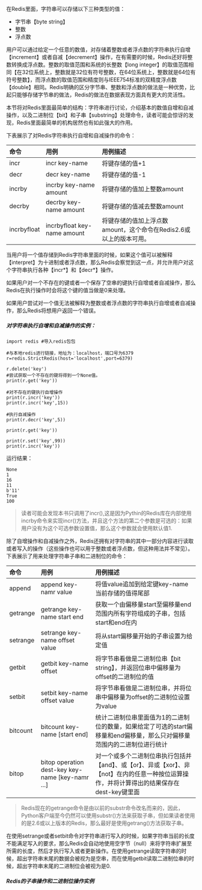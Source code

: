 在Redis里面，字符串可以存储以下三种类型的值：

* 字节串【byte string】
* 整数
* 浮点数

用户可以通过给定一个任意的数值，对存储着整数或者浮点数的字符串执行自增【increment】或者自减【decrement】操作，在有需要的时候，Redis还好将整数转换成浮点数。整数的取值范围和系统的长整数【long integer】的取值范围相同【在32位系统上，整数就是32位有符号整数，在64位系统上，整数就是64位有符号整数】，而浮点数的取值范围和精度则与IEEE754标准的双精度浮点数【double】相同。Redis明确的区分字节串、整数和浮点数的做法是一种优势，比起只能够存储字节串的做法，Redis的做法在数据表现方面具有更大的灵活性。

本节将对Redis里面最简单的结构：字符串进行讨论，介绍基本的数值自增和自减操作，以及二进制位【bit】和子串【substring】处理命令，读者可能会惊讶的发现，Redis里面最简单的机构居然也有如此强大的作用。

下表展示了对Redis字符串执行自增和自减操作的命令：

| 命令 | 用例 | 用例描述 |
| :--- | :--- | :--- |
| incr | incr key-name | 将键存储的值+1 |
| decr | decr key-name | 将键存储的值-1 |
| incrby | incrby key-name amount | 将键存储的值加上整数amount |
| decrby | decrby key-name amount | 将键存储的值减去整数amount |
| incrbyfloat | incrbyfloat key-name amount | 将键存储的值加上浮点数amount，这个命令在Redis2.6或以上的版本可用。 |

当用户将一个值存储到Redis字符串里面的时候，如果这个值可以被解释【interpret】为十进制或者浮点数，那么Redis会察觉到这一点，并允许用户对这个字符串执行各种【incr\*】和【decr\*】操作。

如果用户对一个不存在的键或者一个保存了空串的键执行自增或者自减操作，那么Redis在执行操作时会将这个键的值当做是0来处理。

如果用户尝试对一个值无法被解释为整数或者浮点数的字符串执行自增或者自减操作，那么Redis将想用户返回一个错误。

##### 对字符串执行自增和自减操作的实例：

```
import redis #导入redis包包

#与本地redis进行链接，地址为：localhost，端口号为6379
r=redis.StrictRedis(host='localhost',port=6379)

r.delete('key')
#尝试获取一个不存在的键将得到一个None值。
print(r.get('key'))

#对不存在的键执行自增操作
print(r.incr('key'))
print(r.incr('key',15))

#执行自减操作
print(r.decr('key',5))

print(r.get('key'))

print(r.set('key',99))
print(r.incr('key'))
```

运行结果：

```
None
1
16
11
b'11'
True
100
```

> 读者可能会发现本书只调用了incr\(\),这是因为Pythin的Redis库在内部使用incrby命令来实现incr\(\)方法，并且这个方法的第二个参数是可选的：如果用户没有为这个可选参数设置值，那么这个参数就会使用默认值1.

除了自增操作和自减操作之外，Redis还拥有对字符串的其中一部分内容进行读取或者写入的操作（这些操作也可以用于整数或者浮点数，但这种用法并不常见）。下表展示了用来处理字符串子串和二进制位的命令：

| 命令 | 用例 | 用例描述 |
| :--- | :--- | :--- |
| append | append key-namr value | 将值value追加到给定键key-name当前存储的值得尾部 |
| getrange | getrange key-name start end | 获取一个由偏移量start至偏移量end范围内所有字符组成的子串，包括start和end在内 |
| setrange | setrange key-name offset value | 将从start偏移量开始的子串设置为给定值 |
| getbit | getbit key-name offset | 将字节串看做是二进制位串【bit string】，并返回位串中偏移量为offset的二进制位的值 |
| setbit | setbit key-name offset value | 将字节串看做是二进制位串，并将位串中偏移量为offset的二进制位设置为value |
| bitcount | bitcount key-name \[start end\] | 统计二进制位串里面值为1的二进制位的数量，如果给定了可选的start偏移量和end偏移量，那么只对偏移量范围内的二进制位进行统计 |
| bitop | bitop operation dest-key key-name \[key-namr ...\] | 对一个或多个二进制位串执行包括并【and】、或【or】、异或【xor】、非【not】在内的任意一种按位运算操作，并将计算得出的结果保存在dest-key键里面 |

> Redis现在的getrange命令是由以前的substr命令改名而来的，因此，Python客户端至今仍然可以使用substr\(\)方法来获取子串，但如果读者使用的是2.6或以上版本的Redis，那么最好是使用getrang\(\)方法获取子串。

在使用setrange或者setbit命令对字符串进行写入的时候，如果字符串当前的长度不能满足写入的要求，那么Redis会自动地使用空字节（null）来将字符串扩展至所需的长度，然后才执行写入或者更新操作。在使用getrange读取字符串的时候，超出字符串末尾的数据会被视为是空串，而在使用getbit读取二进制位串的时候，超出字符串末尾的二进制位会被视为是0.

##### Redis的子串操作和二进制位操作实例

```

```



